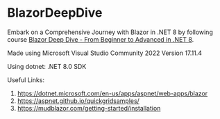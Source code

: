 # BlazorDeepDive
Embark on a Comprehensive Journey with Blazor in .NET 8 by following course [Blazor Deep Dive - From Beginner to Advanced in .NET 8](https://www.udemy.com/course/blazor-deep-dive-from-beginner-to-advanced).

Made using Microsoft Visual Studio Community 2022 Version 17.11.4

Using dotnet: .NET 8.0 SDK


Useful Links:
1. https://dotnet.microsoft.com/en-us/apps/aspnet/web-apps/blazor
2. https://aspnet.github.io/quickgridsamples/
3. https://mudblazor.com/getting-started/installation